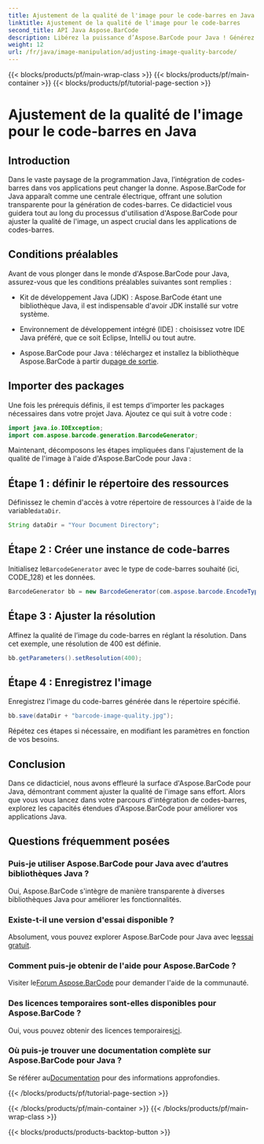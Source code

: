 ```yaml
---
title: Ajustement de la qualité de l'image pour le code-barres en Java
linktitle: Ajustement de la qualité de l'image pour le code-barres
second_title: API Java Aspose.BarCode
description: Libérez la puissance d’Aspose.BarCode pour Java ! Générez des codes-barres de haute qualité en toute transparence. Explorez le didacticiel maintenant.
weight: 12
url: /fr/java/image-manipulation/adjusting-image-quality-barcode/
---
```


{{< blocks/products/pf/main-wrap-class >}}
{{< blocks/products/pf/main-container >}}
{{< blocks/products/pf/tutorial-page-section >}}

# Ajustement de la qualité de l'image pour le code-barres en Java


## Introduction

Dans le vaste paysage de la programmation Java, l’intégration de codes-barres dans vos applications peut changer la donne. Aspose.BarCode for Java apparaît comme une centrale électrique, offrant une solution transparente pour la génération de codes-barres. Ce didacticiel vous guidera tout au long du processus d'utilisation d'Aspose.BarCode pour ajuster la qualité de l'image, un aspect crucial dans les applications de codes-barres.

## Conditions préalables

Avant de vous plonger dans le monde d'Aspose.BarCode pour Java, assurez-vous que les conditions préalables suivantes sont remplies :

- Kit de développement Java (JDK) : Aspose.BarCode étant une bibliothèque Java, il est indispensable d'avoir JDK installé sur votre système.

- Environnement de développement intégré (IDE) : choisissez votre IDE Java préféré, que ce soit Eclipse, IntelliJ ou tout autre.

-  Aspose.BarCode pour Java : téléchargez et installez la bibliothèque Aspose.BarCode à partir du[page de sortie](https://releases.aspose.com/barcode/java/).

## Importer des packages

Une fois les prérequis définis, il est temps d'importer les packages nécessaires dans votre projet Java. Ajoutez ce qui suit à votre code :

```java
import java.io.IOException;
import com.aspose.barcode.generation.BarcodeGenerator;
```

Maintenant, décomposons les étapes impliquées dans l'ajustement de la qualité de l'image à l'aide d'Aspose.BarCode pour Java :

## Étape 1 : définir le répertoire des ressources

 Définissez le chemin d'accès à votre répertoire de ressources à l'aide de la variable`dataDir`.

```java
String dataDir = "Your Document Directory";
```

## Étape 2 : Créer une instance de code-barres

 Initialisez le`BarcodeGenerator` avec le type de code-barres souhaité (ici, CODE_128) et les données.

```java
BarcodeGenerator bb = new BarcodeGenerator(com.aspose.barcode.EncodeTypes.CODE_128, "1234567");
```

## Étape 3 : Ajuster la résolution

Affinez la qualité de l’image du code-barres en réglant la résolution. Dans cet exemple, une résolution de 400 est définie.

```java
bb.getParameters().setResolution(400);
```

## Étape 4 : Enregistrez l'image

Enregistrez l'image du code-barres générée dans le répertoire spécifié.

```java
bb.save(dataDir + "barcode-image-quality.jpg");
```

Répétez ces étapes si nécessaire, en modifiant les paramètres en fonction de vos besoins.

## Conclusion

Dans ce didacticiel, nous avons effleuré la surface d'Aspose.BarCode pour Java, démontrant comment ajuster la qualité de l'image sans effort. Alors que vous vous lancez dans votre parcours d'intégration de codes-barres, explorez les capacités étendues d'Aspose.BarCode pour améliorer vos applications Java.

## Questions fréquemment posées

### Puis-je utiliser Aspose.BarCode pour Java avec d’autres bibliothèques Java ?
Oui, Aspose.BarCode s'intègre de manière transparente à diverses bibliothèques Java pour améliorer les fonctionnalités.

### Existe-t-il une version d'essai disponible ?
 Absolument, vous pouvez explorer Aspose.BarCode pour Java avec le[essai gratuit](https://releases.aspose.com/).

### Comment puis-je obtenir de l'aide pour Aspose.BarCode ?
 Visiter le[Forum Aspose.BarCode](https://forum.aspose.com/c/barcode/13) pour demander l'aide de la communauté.

### Des licences temporaires sont-elles disponibles pour Aspose.BarCode ?
 Oui, vous pouvez obtenir des licences temporaires[ici](https://purchase.aspose.com/temporary-license/).

### Où puis-je trouver une documentation complète sur Aspose.BarCode pour Java ?
 Se référer au[Documentation](https://reference.aspose.com/barcode/java/) pour des informations approfondies.

{{< /blocks/products/pf/tutorial-page-section >}}

{{< /blocks/products/pf/main-container >}}
{{< /blocks/products/pf/main-wrap-class >}}

{{< blocks/products/products-backtop-button >}}
